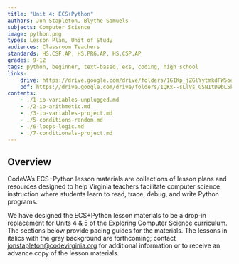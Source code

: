 ```yaml
---
title: "Unit 4: ECS+Python"
authors: Jon Stapleton, Blythe Samuels
subjects: Computer Science
image: python.png
types: Lesson Plan, Unit of Study
audiences: Classroom Teachers
standards: HS.CSF.AP, HS.PRG.AP, HS.CSP.AP
grades: 9-12
tags: python, beginner, text-based, ecs, coding, high school
links:
    drive: https://drive.google.com/drive/folders/1GIKp_jZGlYytmkdFW5oeoKFvD5v-kNBC
    pdf: https://drive.google.com/drive/folders/1QKx--sLlVs_GSNItD9bL5kMJnLM8Sl3e
contents:
    - ./1-io-variables-unplugged.md
    - ./2-io-arithmetic.md
    - ./3-io-variables-project.md
    - ./5-conditions-random.md
    - ./6-loops-logic.md
    - ./7-conditionals-project.md
---
```


## Overview

CodeVA’s ECS+Python lesson materials are collections of lesson plans and resources designed to help Virginia teachers facilitate computer science instruction where students learn to read, trace, debug, and write Python programs.

We have designed the ECS+Python lesson materials to be a drop-in replacement for Units 4 & 5 of the Exploring Computer Science curriculum. The sections below provide pacing guides for the materials. The lessons in italics with the gray background are forthcoming; contact <jonstapleton@codevirginia.org> for additional information or to receive an advance copy of the lesson materials.

